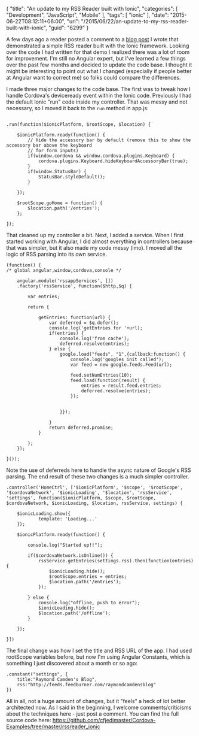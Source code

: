 {
	"title": "An update to my RSS Reader built with Ionic",
	"categories": [
		"Development",
		"JavaScript",
		"Mobile"
	],
	"tags": [
		"ionic"
	],
	"date": "2015-06-22T08:12:11+06:00",
	"url": "/2015/06/22/an-update-to-my-rss-reader-built-with-ionic",
	"guid": "6299"
}

A few days ago a reader posted a comment to a <a href="http://www.raymondcamden.com/2014/09/05/RSS-Reader-Cordova-demo-updated-with-Ionic">blog post</a> I wrote that demonstrated a simple RSS reader built with the Ionic framework. Looking over the code I had written for that demo I realized there was a lot of room for improvement. I'm still no Angular expert, but I've learned a few things over the past few months and decided to update the code base. I thought it might be interesting to point out what I changed (especially if people better at Angular want to correct me) so folks could compare the differences.

<!--more-->

I made three major changes to the code base. The first was to tweak how I handle Cordova's deviceready event within the Ionic code. Previously I had the default Ionic "run" code inside my controller. That was messy and not necessary, so I moved it back to the <code>run</code> method in app.js:

<pre><code class="language-javascript">
.run(function($ionicPlatform, $rootScope, $location) {

	$ionicPlatform.ready(function() {
		// Hide the accessory bar by default (remove this to show the accessory bar above the keyboard
		// for form inputs)
		if(window.cordova &amp;&amp; window.cordova.plugins.Keyboard) {
			cordova.plugins.Keyboard.hideKeyboardAccessoryBar(true);
		}
		if(window.StatusBar) {
			StatusBar.styleDefault();
		}

	});

	$rootScope.goHome = function() {
		$location.path('/entries');
	};

});
</code></pre>

That cleaned up my controller a bit. Next, I added a service. When I first started working with Angular, I did almost everything in controllers because that was simpler, but it also made my code messy (imo). I moved all the logic of RSS parsing into its own service.

<pre><code class="language-javascript">(function() {
/* global angular,window,cordova,console */

	angular.module('rssappServices', [])
	.factory('rssService', function($http,$q) {
		
		var entries;

		return {

			getEntries: function(url) {
				var deferred = $q.defer();
				console.log('getEntries for '+url);
				if(entries) {
					console.log('from cache');
					deferred.resolve(entries);
				} else {
					google.load(&quot;feeds&quot;, &quot;1&quot;,{callback:function() {
						console.log('googles init called');
						var feed = new google.feeds.Feed(url);

						feed.setNumEntries(10);
						feed.load(function(result) {
							entries = result.feed.entries;
							deferred.resolve(entries);
						});


					}});

				}
				return deferred.promise;
			}

		};
	});

}());
</code></pre>

Note the use of deferreds here to handle the async nature of Google's RSS parsing. The end result of these two changes is a much simpler controller. 

<pre><code class="language-javascript">.controller('HomeCtrl', ['$ionicPlatform', '$scope', '$rootScope', '$cordovaNetwork', '$ionicLoading', '$location', 'rssService', 'settings', function($ionicPlatform, $scope, $rootScope, $cordovaNetwork, $ionicLoading, $location, rssService, settings) {

	$ionicLoading.show({
     		template: 'Loading...'
	});

	$ionicPlatform.ready(function() {

		console.log(&quot;Started up!!&quot;);

		if($cordovaNetwork.isOnline()) {
			rssService.getEntries(settings.rss).then(function(entries) {
				$ionicLoading.hide();
				$rootScope.entries = entries;
				$location.path('/entries');
			});

		} else {
			console.log(&quot;offline, push to error&quot;);
			$ionicLoading.hide();
			$location.path('/offline');
		}

	});

}])</code></pre>

The final change was how I set the title and RSS URL of the app. I had used rootScope variables before, but now I'm using Angular Constants, which is something I just discovered about a month or so ago:

<pre><code class="language-javascript">.constant("settings", {
	title:"Raymond Camden's Blog",
	rss:"http://feeds.feedburner.com/raymondcamdensblog"
})</code></pre>

All in all, not a huge amount of changes, but it "feels" a heck of lot better architected now. As I said in the beginning, I welcome comments/criticisms about the techniques here - just post a comment. You can find the full source code here: <a href="https://github.com/cfjedimaster/Cordova-Examples/tree/master/rssreader_ionic">https://github.com/cfjedimaster/Cordova-Examples/tree/master/rssreader_ionic</a>